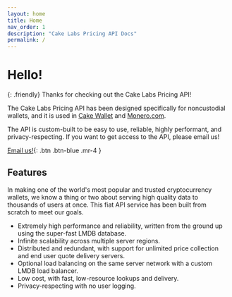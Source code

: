 ```yaml
---
layout: home
title: Home
nav_order: 1
description: "Cake Labs Pricing API Docs"
permalink: /
---
```


# Hello!

{: .friendly}
Thanks for checking out the Cake Labs Pricing API!

The Cake Labs Pricing API has been designed specifically for noncustodial wallets, and it is used in [Cake Wallet](https://cakewallet.com) and [Monero.com](https://monero.com).

The API is custom-built to be easy to use, reliable, highly performant, and privacy-respecting. If you want to get access to the API, please email us!

[Email us!](mailto:partners@cakelabs.com){: .btn .btn-blue .mr-4 }

## Features

In making one of the world's most popular and trusted cryptocurrency wallets, we know a thing or two about serving high quality data to thousands of users at once. This fiat API service has been built from scratch to meet our goals.

* Extremely high performance and reliability, written from the ground up using the super-fast LMDB database.
* Infinite scalability across multiple server regions.
* Distributed and redundant, with support for unlimited price collection and end user quote delivery servers.
* Optional load balancing on the same server network with a custom LMDB load balancer.
* Low cost, with fast, low-resource lookups and delivery.
* Privacy-respecting with no user logging.
